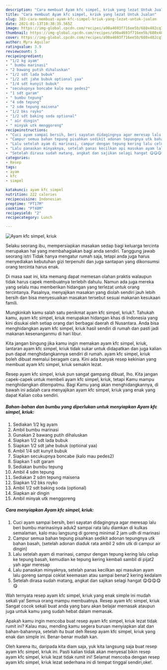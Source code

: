 ```yaml
---
description: "Cara membuat Ayam kfc simpel, kriuk yang lezat Untuk Jualan"
title: "Cara membuat Ayam kfc simpel, kriuk yang lezat Untuk Jualan"
slug: 383-cara-membuat-ayam-kfc-simpel-kriuk-yang-lezat-untuk-jualan
date: 2021-01-13T10:38:35.565Z
image: https://img-global.cpcdn.com/recipes/a90a4693f716ee5b/680x482cq70/ayam-kfc-simpel-kriuk-foto-resep-utama.jpg
thumbnail: https://img-global.cpcdn.com/recipes/a90a4693f716ee5b/680x482cq70/ayam-kfc-simpel-kriuk-foto-resep-utama.jpg
cover: https://img-global.cpcdn.com/recipes/a90a4693f716ee5b/680x482cq70/ayam-kfc-simpel-kriuk-foto-resep-utama.jpg
author: Myra Aguilar
ratingvalue: 3.9
reviewcount: 5
recipeingredient:
- "1/2 kg ayam"
- " bumbu marinasi"
- "2 bawang putih dihaluskan"
- "1/2 sdt lada bubuk"
- "1/2 sdt jahe bubuk optional yaa"
- "1/4 sdt kunyit bubuk"
- "secukupnya boncabe kalo mau pedes2"
- "1 sdt garam"
- " bumbu tepung"
- "4 sdm tepung"
- "2 sdm tepung maisena"
- "1/2 bks royko"
- "1/2 sdt baking soda optional"
- " air dingin"
- " minyak utk menggoreng"
recipeinstructions:
- "Cuci ayam sampai bersih, beri sayatan didagingnya agar meresap lalu beri bumbu marinasinya aduk2 sampai rata lalu diamkan di kulkas semalaman, kalo mau langsung di goreng minimal 2 jam udh di marinasi"
- "Campur semua bahan tepung pisahkan sedikit adonan tepungnya utk bahan basah, (setelah adonan diaduk rata ambil 2 sdm utk di campur air dingin)"
- "Lalu setelah ayam di marinasi, campur dengan tepung kering lalu celup ke tepung basah, kemudian ke tepung kering kembali sambil di pijat2 yah agar meresap"
- "Lalu panaskan minyaknya, setelah panas kecilkan api masukan ayam lalu goreng sampai coklat keemasan atau sampai benar2 kering kedalam"
- "Setelah dirasa sudah matang, angkat dan sajikan selagi hangat 😋😋😋😋😋"
categories:
- Resep
tags:
- ayam
- kfc
- simpel

katakunci: ayam kfc simpel 
nutrition: 222 calories
recipecuisine: Indonesian
preptime: "PT17M"
cooktime: "PT48M"
recipeyield: "2"
recipecategory: Lunch

---
```



![Ayam kfc simpel, kriuk](https://img-global.cpcdn.com/recipes/a90a4693f716ee5b/680x482cq70/ayam-kfc-simpel-kriuk-foto-resep-utama.jpg)

Selaku seorang ibu, mempersiapkan masakan sedap bagi keluarga tercinta merupakan hal yang membahagiakan bagi anda sendiri. Tanggung jawab seorang istri Tidak hanya mengatur rumah saja, tetapi anda juga harus menyediakan kebutuhan gizi terpenuhi dan juga santapan yang dikonsumsi orang tercinta harus enak.

Di masa  saat ini, kita memang dapat memesan olahan praktis walaupun tidak harus capek membuatnya terlebih dahulu. Namun ada juga mereka yang selalu mau memberikan hidangan yang terlezat untuk orang tercintanya. Pasalnya, menyajikan masakan yang diolah sendiri jauh lebih bersih dan bisa menyesuaikan masakan tersebut sesuai makanan kesukaan famili. 



Mungkinkah kamu salah satu penikmat ayam kfc simpel, kriuk?. Tahukah kamu, ayam kfc simpel, kriuk merupakan hidangan khas di Indonesia yang kini disukai oleh setiap orang dari berbagai daerah di Nusantara. Anda bisa menghidangkan ayam kfc simpel, kriuk hasil sendiri di rumah dan pasti jadi makanan kesenanganmu di hari libur.

Kita jangan bingung jika kamu ingin memakan ayam kfc simpel, kriuk, lantaran ayam kfc simpel, kriuk tidak sukar untuk didapatkan dan juga kalian pun dapat menghidangkannya sendiri di rumah. ayam kfc simpel, kriuk boleh dibuat memalui beragam cara. Kini ada banyak resep kekinian yang membuat ayam kfc simpel, kriuk semakin lezat.

Resep ayam kfc simpel, kriuk pun sangat gampang dibuat, lho. Kita jangan capek-capek untuk membeli ayam kfc simpel, kriuk, tetapi Kamu mampu menghidangkan ditempatmu. Bagi Kamu yang akan menghidangkannya, di bawah ini adalah cara menyajikan ayam kfc simpel, kriuk yang enak yang dapat Kalian coba sendiri.

<!--inarticleads1-->

##### Bahan-bahan dan bumbu yang diperlukan untuk menyiapkan Ayam kfc simpel, kriuk:

1. Sediakan 1/2 kg ayam
1. Ambil  bumbu marinasi
1. Gunakan 2 bawang putih dihaluskan
1. Siapkan 1/2 sdt lada bubuk
1. Siapkan 1/2 sdt jahe bubuk (optional yaa)
1. Ambil 1/4 sdt kunyit bubuk
1. Siapkan secukupnya boncabe (kalo mau pedes2)
1. Siapkan 1 sdt garam
1. Sediakan  bumbu tepung
1. Ambil 4 sdm tepung
1. Sediakan 2 sdm tepung maisena
1. Siapkan 1/2 bks royko
1. Ambil 1/2 sdt baking soda (optional)
1. Siapkan  air dingin
1. Ambil  minyak utk menggoreng




<!--inarticleads2-->

##### Cara menyiapkan Ayam kfc simpel, kriuk:

1. Cuci ayam sampai bersih, beri sayatan didagingnya agar meresap lalu beri bumbu marinasinya aduk2 sampai rata lalu diamkan di kulkas semalaman, kalo mau langsung di goreng minimal 2 jam udh di marinasi
1. Campur semua bahan tepung pisahkan sedikit adonan tepungnya utk bahan basah, (setelah adonan diaduk rata ambil 2 sdm utk di campur air dingin)
1. Lalu setelah ayam di marinasi, campur dengan tepung kering lalu celup ke tepung basah, kemudian ke tepung kering kembali sambil di pijat2 yah agar meresap
1. Lalu panaskan minyaknya, setelah panas kecilkan api masukan ayam lalu goreng sampai coklat keemasan atau sampai benar2 kering kedalam
1. Setelah dirasa sudah matang, angkat dan sajikan selagi hangat 😋😋😋😋😋




Wah ternyata resep ayam kfc simpel, kriuk yang enak simple ini mudah sekali ya! Semua orang mampu membuatnya. Resep ayam kfc simpel, kriuk Sangat cocok sekali buat anda yang baru akan belajar memasak ataupun juga untuk kamu yang sudah hebat dalam memasak.

Apakah kamu ingin mencoba buat resep ayam kfc simpel, kriuk lezat tidak rumit ini? Kalau mau, mending kamu segera buruan menyiapkan alat dan bahan-bahannya, setelah itu buat deh Resep ayam kfc simpel, kriuk yang enak dan simple ini. Benar-benar mudah kan. 

Oleh karena itu, daripada kita diam saja, yuk kita langsung saja buat resep ayam kfc simpel, kriuk ini. Pasti kalian tiidak akan menyesal bikin resep ayam kfc simpel, kriuk lezat tidak rumit ini! Selamat mencoba dengan resep ayam kfc simpel, kriuk lezat sederhana ini di tempat tinggal sendiri,oke!.

